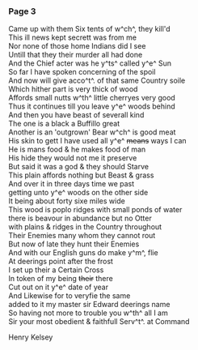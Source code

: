 <div style="page-break-before:always;"></div>

### Page 3

Came up with them Six tents of w^ch^, they kill'd\
This ill news kept secrett was from me\
Nor none of those home Indians did I see\
Untill that they their murder all had done\
And the Chief acter was he y^ts^ called y^e^ Sun\
So far I have spoken concerning of the spoil\
And now will give acco^t^. of that same Country soile\
Which hither part is very thick of wood\
Affords small nutts w^th^ little cherryes very good\
Thus it continues till you leave y^e^ woods behind\
And then you have beast of severall kind\
The one is a black a Buffillo great\
Another is an 'outgrown' Bear w^ch^ is good meat\
His skin to gett I have used all y^e^ ~~means~~ ways I can\
He is mans food & he makes food of man\
His hide they would not me it preserve\
But said it was a god & they should Starve\
This plain affords nothing but Beast & grass\
And over it in three days time we past\
getting unto y^e^ woods on the other side\
It being about forty sixe miles wide\
This wood is poplo ridges with small ponds of water\
there is beavour in abundance but no Otter\
with plains & ridges in the Country throughout\
Their Enemies many whom they cannot rout\
But now of late they hunt their Enemies\
And with our English guns do make y^m^, flie\
At deerings point after the frost\
I set up their a Certain Cross\
In token of my being ~~their~~ there\
Cut out on it y^e^ date of year\
And Likewise for to veryfie the same\
added to it my master sir Edward deerings name\
So having not more to trouble you w^th^ all I am\
Sir your most obedient & faithfull Serv^t^. at Command

Henry Kelsey
